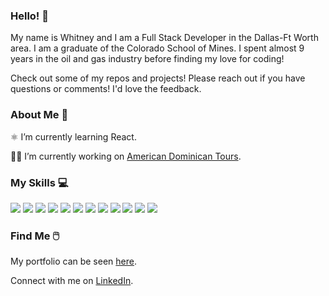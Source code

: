 ### Hello! 👋

My name is Whitney and I am a Full Stack Developer in the Dallas-Ft Worth area. I am a graduate of the Colorado School of Mines. I spent almost 9 years in the oil and gas industry before finding my love for coding! 

Check out some of my repos and projects! Please reach out if you have questions or comments! I'd love the feedback.

### About Me 👀

⚛️ I’m currently learning React.

👷‍♀️ I’m currently working on [American Dominican Tours](https://github.com/wsvoboda/ADTours).

### My Skills 💻
 
<img src="https://img.shields.io/badge/JavaScript-F7DF1E?style=for-the-badge&logo=javascript&logoColor=black" /> <img src="https://img.shields.io/badge/React-20232A?style=for-the-badge&logo=react&logoColor=61DAFB" /> <img src="https://img.shields.io/badge/Python-14354C?style=for-the-badge&logo=python&logoColor=white" /> <img src="https://img.shields.io/badge/HTML5-E34F26?style=for-the-badge&logo=html5&logoColor=white" /> <img src="https://img.shields.io/badge/CSS-239120?&style=for-the-badge&logo=css3&logoColor=white" /> <img src="https://img.shields.io/badge/Bootstrap-563D7C?style=for-the-badge&logo=bootstrap&logoColor=white" /> <img src="https://img.shields.io/badge/Git-F05032?style=for-the-badge&logo=git&logoColor=white" /> <img src="https://img.shields.io/badge/Node.js-43853D?style=for-the-badge&logo=node.js&logoColor=white" /> <img src="https://img.shields.io/badge/npm-CB3837?style=for-the-badge&logo=npm&logoColor=white" /> <img src="https://img.shields.io/badge/Express.js-000000?style=for-the-badge&logo=express&logoColor=white" /> <img src="https://img.shields.io/badge/PostgreSQL-316192?style=for-the-badge&logo=postgresql&logoColor=white" /> <img src="https://img.shields.io/badge/Heroku-430098?style=for-the-badge&logo=heroku&logoColor=white" />

### Find Me 🖱️

My portfolio can be seen [here](https://devwhitney.com).

Connect with me on [LinkedIn](https://www.linkedin.com/in/whitney-svoboda-03570896/).
